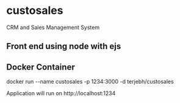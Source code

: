 # custosales
CRM and Sales Management System
## Front end using node with ejs

## Docker Container

docker run --name custosales -p 1234:3000 -d terjebh/custosales

Application will run on http://localhost:1234
